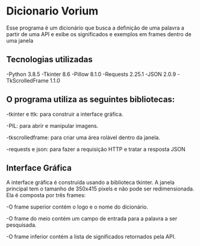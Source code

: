 # Dicionario Vorium

Esse programa é um dicionário que busca a definição de uma palavra a partir de uma API e exibe os significados e exemplos em frames dentro de uma janela

## Tecnologias utilizadas

-Python 3.8.5
-Tkinter 8.6
-Pillow 8.1.0
-Requests 2.25.1
-JSON 2.0.9
-TkScrolledFrame 1.1.0

## O programa utiliza as seguintes bibliotecas:

-tkinter e ttk: para construir a interface gráfica.

-PIL: para abrir e manipular imagens.

-tkscrolledframe: para criar uma área rolável dentro da janela.

-requests e json: para fazer a requisição HTTP e tratar a resposta JSON


## Interface Gráfica

A interface gráfica é construída usando a biblioteca tkinter. A janela principal tem o tamanho de 350x415 pixels e não pode ser redimensionada. Ela é composta por três frames:

-O frame superior contém o logo e o nome do dicionário.

-O frame do meio contém um campo de entrada para a palavra a ser pesquisada.

-O frame inferior contém a lista de significados retornados pela API.
